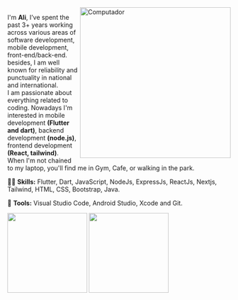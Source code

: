 <img src="https://raw.githubusercontent.com/MicaelliMedeiros/micaellimedeiros/master/image/computer-illustration.png" min-width="340px" max-width="400px" width="340px" align="right" alt="Computador">

<p align="left"> 
I'm <strong>Ali</strong>, I’ve spent the past 3+ years working across various areas of software development, mobile development, front-end/back-end.
besides, I am well known for reliability and punctuality in national and international.<br>
I am passionate about everything related to coding. Nowadays I'm interested in mobile development <strong>(Flutter and dart)</strong>, backend development <strong>(node.js)</strong>, frontend development <strong>(React, tailwind)</strong>.<br>
When I'm not chained to my laptop, you'll find me in Gym, Cafe, or walking in the park.
 
</p>

<p align="left">
  👨‍💻 <strong>Skills:</strong> Flutter, Dart, JavaScript, NodeJs, ExpressJs, ReactJs, Nextjs, Tailwind, HTML, CSS, Bootstrap, Java.
</p>

<p align="left">
  💼 <strong>Tools:</strong> Visual Studio Code, Android Studio, Xcode and Git.
</p>

<div class="row">
  <img height="180em" src="https://github-readme-stats.vercel.app/api?username=aliazimoshan&count_private=true&theme=cobalt&show_icons=true"/>
  <img height="180em" src="https://github-readme-stats.vercel.app/api/top-langs/?username=aliazimoshan&layout=compact&langs_count=7&theme=cobalt"/>
</div>
